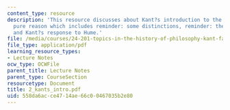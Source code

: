 ```yaml
---
content_type: resource
description: 'This resource discusses about Kant?s introduction to the critique of
  pure reason which includes reminder: some distinctions, reminder: the humean problem
  and Kant?s response to Hume.'
file: /media/courses/24-201-topics-in-the-history-of-philosophy-kant-fall-2005/558da6acce4714ae66c00467035b2e80_2_kants_intro.pdf
file_type: application/pdf
learning_resource_types:
- Lecture Notes
ocw_type: OCWFile
parent_title: Lecture Notes
parent_type: CourseSection
resourcetype: Document
title: 2_kants_intro.pdf
uid: 558da6ac-ce47-14ae-66c0-0467035b2e80
---
```

